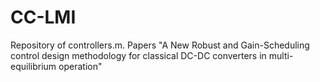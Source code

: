 # CC-LMI
Repository of controllers.m. Papers "A New Robust and Gain-Scheduling control design methodology for
classical DC-DC converters in multi-equilibrium operation"

